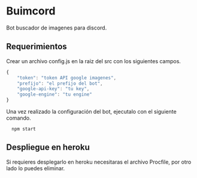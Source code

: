# Buimcord
Bot buscador de imagenes para discord.

## Requerimientos
Crear un archivo config.js en la raiz del src con los siguientes campos.
```js
{
    "token": "token API google imagenes",
    "prefijo": "el prefijo del bot",
    "google-api-key": "tu key",
    "google-engine": "tu engine"
}
```
Una vez realizado la configuración del bot, ejecutalo con el siguiente comando.
```
  npm start
```

## Despliegue en heroku
Si requieres desplegarlo en heroku necesitaras el archivo Procfile, por otro lado lo puedes eliminar.

